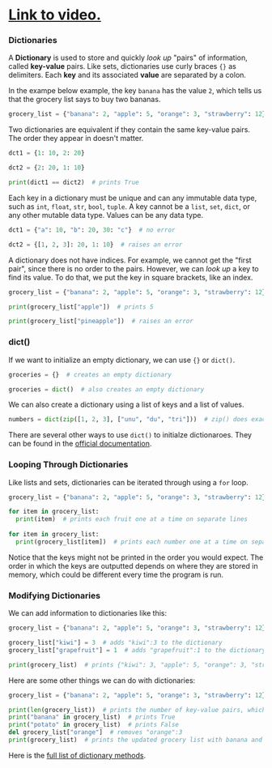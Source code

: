 # [Link to video.](https://www.youtube.com/watch?v=ahuY4YK7l-M&list=PLVD25niNi0Bm4sxSLHOMjqB7ZTPb7Bjxf&index=12)

### Dictionaries

A **Dictionary** is used to store and quickly *look up* "pairs" of information, called **key-value** pairs. Like sets, dictionaries use curly braces `{}` as delimiters. Each **key** and its associated **value** are separated by a colon. 

In the exampe below example, the key `banana` has the value `2`, which tells us that the grocery list says to buy two bananas. 

```python
grocery_list = {"banana": 2, "apple": 5, "orange": 3, "strawberry": 12}
```

Two dictionaries are equivalent if they contain the same key-value pairs. The order they appear in doesn't matter.

```python
dct1 = {1: 10, 2: 20}

dct2 = {2: 20, 1: 10}

print(dict1 == dict2)  # prints True
```

Each key in a dictionary must be unique and can any immutable data type, such as `int`, `float`, `str`, `bool`, `tuple`. A key cannot be a `list`, `set`, `dict`, or any other mutable data type. Values can be any data type.

```python
dct1 = {"a": 10, "b": 20, 30: "c"}  # no error

dct2 = {[1, 2, 3]: 20, 1: 10}  # raises an error
```

A dictionary does not have indices. For example, we cannot get the "first pair", since there is no order to the pairs. However, we can *look up* a key to find its value. To do that, we put the key in square brackets, like an index.

```python
grocery_list = {"banana": 2, "apple": 5, "orange": 3, "strawberry": 12}

print(grocery_list["apple"])  # prints 5

print(grocery_list["pineapple"])  # raises an error
```

### dict()

If we want to initialize an empty dictionary, we can use `{}` or `dict()`. 

```python
groceries = {}  # creates an empty dictionary

groceries = dict()  # also creates an empty dictionary
```

We can also create a dictionary using a list of keys and a list of values.

```python
numbers = dict(zip([1, 2, 3], ["unu", "du", "tri"]))  # zip() does exactly what it sounds like it does
```

There are several other ways to use `dict()` to initialze dictionaroes. They can be found in the [official documentation](https://docs.python.org/3/library/stdtypes.html#dict).

### Looping Through Dictionaries

Like lists and sets, dictionaries can be iterated through using a `for` loop.

```python
grocery_list = {"banana": 2, "apple": 5, "orange": 3, "strawberry": 12}

for item in grocery_list:
  print(item)  # prints each fruit one at a time on separate lines
  
for item in grocery_list:
  print(grocery_list[item])  # prints each number one at a time on separate lines
```

Notice that the keys might not be printed in the order you would expect. The order in which the keys are outputted depends on where they are stored in memory, which could be different every time the program is run.

### Modifying Dictionaries

We can add information to dictionaries like this:

```python
grocery_list = {"banana": 2, "apple": 5, "orange": 3, "strawberry": 12}

grocery_list["kiwi"] = 3  # adds "kiwi":3 to the dictionary
grocery_list["grapefruit"] = 1  # adds "grapefruit":1 to the dictionary

print(grocery_list)  # prints {"kiwi": 3, "apple": 5, "orange": 3, "strawberry": 12, "banana": 2, "grapefruit": 1}
```

Here are some other things we can do with dictionaries:

```python
grocery_list = {"banana": 2, "apple": 5, "orange": 3, "strawberry": 12}

print(len(grocery_list))  # prints the number of key-value pairs, which is 4
print("banana" in grocery_list)  # prints True
print("potato" in grocery_list)  # prints False
del grocery_list["orange"]  # removes "orange":3 
print(grocery_list)  # prints the updated grocery list with banana and potato but not orange
```

Here is the [full list of dictionary methods](https://docs.python.org/3/library/stdtypes.html#dict).
